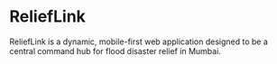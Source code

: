 # ReliefLink
ReliefLink is a dynamic, mobile-first web application designed to be a central command hub for flood disaster relief in Mumbai.

